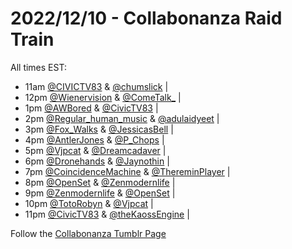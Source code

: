 # 2022/12/10 - Collabonanza Raid Train

All times EST: 
 - 11am [@CIVICTV83](https://twitch.tv/CIVICTV83) & [@chumslick](https://twitch.tv/chumslick) | 
 - 12pm [@Wienervision](https://twitch.tv/Wienervision) & [@ComeTalk_](https://twitch.tv/ComeTalk_) |
 - 1pm [@AWBored](https://twitch.tv/AWBored) & [@CivicTV83](https://twitch.tv/CivicTV83) |
 - 2pm [@Regular_human_music](https://twitch.tv/Regular_human_music) & [@adulaidyeet](https://twitch.tv/adulaidyeet) |
 - 3pm [@Fox_Walks](https://twitch.tv/Fox_Walks) & [@JessicasBell](https://twitch.tv/JessicasBell) | 
 - 4pm [@AntlerJones](https://twitch.tv/AntlerJones) & [@P_Chops](https://twitch.tv/P_Chops) | 
 - 5pm [@Vjpcat](https://twitch.tv/Vjpcat) & [@Dreamcadaver](https://twitch.tv/Dreamcadaver) | 
 - 6pm [@Dronehands](https://twitch.tv/Dronehands) & [@Jaynothin](https://twitch.tv/Jaynothin) | 
 - 7pm [@CoincidenceMachine](https://twitch.tv/CoincidenceMachine) & [@ThereminPlayer](https://twitch.tv/ThereminPlayer) | 
 - 8pm [@OpenSet](https://twitch.tv/OpenSet) & [@Zenmodernlife](https://twitch.tv/Zenmodernlife) | 
 - 9pm [@Zenmodernlife](https://twitch.tv/Zenmodernlife) & [@OpenSet](https://twitch.tv/OpenSet) | 
 - 10pm [@TotoRobyn](https://twitch.tv/TotoRobyn) & [@Vjpcat](https://twitch.tv/Vjpcat) | 
 - 11pm [@CivicTV83](https://twitch.tv/CivicTV83) & [@theKaossEngine](https://twitch.tv/theKaossEngine) | 

Follow the [Collabonanza Tumblr Page](https://www.tumblr.com/collabonanza)
